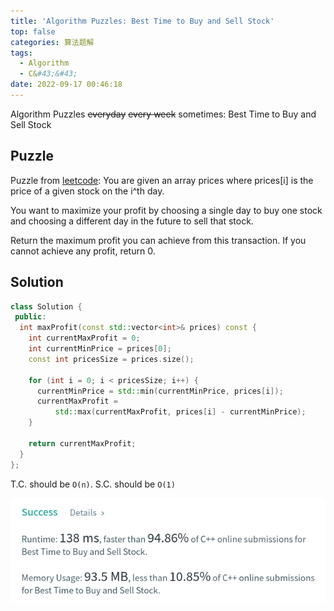 ```yaml
---
title: 'Algorithm Puzzles: Best Time to Buy and Sell Stock'
top: false
categories: 算法题解
tags:
  - Algorithm
  - C&#43;&#43;
date: 2022-09-17 00:46:18
---
```

Algorithm Puzzles ~~everyday~~ ~~every week~~ sometimes: Best Time to Buy and Sell Stock
<!--more-->
## Puzzle
Puzzle from [leetcode](https://leetcode.com):
You are given an array prices where prices[i] is the price of a given stock on the i^th day.

You want to maximize your profit by choosing a single day to buy one stock and choosing a different day in the future to sell that stock.

Return the maximum profit you can achieve from this transaction. If you cannot achieve any profit, return 0.

## Solution

```cpp
class Solution {
 public:
  int maxProfit(const std::vector<int>& prices) const {
    int currentMaxProfit = 0;
    int currentMinPrice = prices[0];
    const int pricesSize = prices.size();

    for (int i = 0; i < pricesSize; i++) {
      currentMinPrice = std::min(currentMinPrice, prices[i]);
      currentMaxProfit =
          std::max(currentMaxProfit, prices[i] - currentMinPrice);
    }

    return currentMaxProfit;
  }
};
```

T.C. should be `O(n)`.
S.C. should be `O(1)`

![](Algorithm-Puzzles-Best-Time-to-Buy-and-Sell-Stock/Best-Time-to-Buy-and-Sell-Stock-s1.png)

